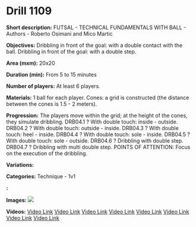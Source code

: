 # Drill 1109

**Short description:**
FUTSAL - TECHNICAL FUNDAMENTALS WITH BALL - Authors - Roberto Osimani and Mico Martic

**Objectives:**
Dribbling in front of the goal: with a double contact with the ball. Dribbling in front of the goal: with a double step.

**Area (mxm):**
20x20

**Duration (min):**
From 5 to 15 minutes

**Number of players:**
At least 6 players.

**Materials:**
1 ball for each player. Cones: a grid is constructed (the distance between the cones is 1.5 - 2 meters).

**Progression:**
The players move within the grid; at the height of the cones, they simulate dribbling. DRB04.1 ? With double touch: inside - outside. DRB04.2 ? With double touch: outside - inside. DRB04.3 ? With double touch: heel - inside. DRB04.4 ? With double touch: sole - inside. DRB04.5 ? With double touch: sole - outside. DRB04.6 ? Dribbling with double step. DRB04.7 ? Dribbling with multi double step. POINTS OF ATTENTION: Focus on the execution of the dribbling.

**Variations:**


**Categories:**
Technique - 1v1

**:**


**Images:**
![](https://www.coachingfutsal.com/\images\b0587373985e8c96e22b1e415b6700f951ae8338a09d0e2be72d5687cb245c05cc4b45862137db439177743aeb6b3ff8716048926a97701064c2e6dcb16be40b52c1e6ee00e74.jpg)

**Videos:**
[Video Link](https://www.youtube.com/embed/JVlWmEIamYk)
[Video Link](https://www.youtube.com/embed/o8V5ThPIo6o)
[Video Link](https://www.youtube.com/embed/F4ZFVTEwZQc)
[Video Link](https://www.youtube.com/embed/0GfRf5ODP6Y)
[Video Link](https://www.youtube.com/embed/LezKn8p2kIQ)
[Video Link](https://www.youtube.com/embed/ZA4o6xUGiOk)
[Video Link](https://www.youtube.com/embed/cqxyblEEOSQ)
[Video Link](https://www.youtube.com/embed/87DOBYiFy8o)

